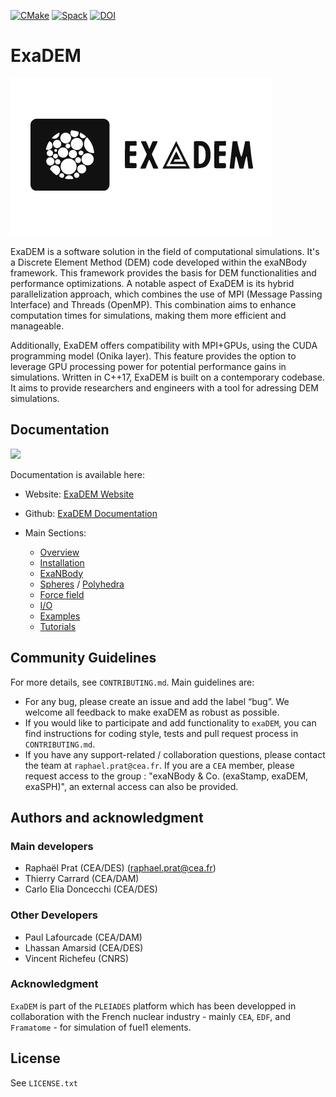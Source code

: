 [![CMake](https://github.com/Collab4exaNBody/exaDEM/actions/workflows/cmake.yml/badge.svg)](https://github.com/Collab4exaNBody/exaDEM/actions/workflows/cmake.yml)
[![Spack](https://github.com/Collab4exaNBody/exaDEM/actions/workflows/spack.yml/badge.svg)](https://github.com/Collab4exaNBody/exaDEM/actions/workflows/spack.yml)
[![DOI](https://joss.theoj.org/papers/10.21105/joss.07484/status.svg)](https://doi.org/10.21105/joss.07484)

# ExaDEM

![](doc/logo/exaDEMlogo2.png)

ExaDEM is a software solution in the field of computational simulations. It's a Discrete Element Method (DEM) code developed within the exaNBody framework. This framework provides the basis for DEM functionalities and performance optimizations. A notable aspect of ExaDEM is its hybrid parallelization approach, which combines the use of MPI (Message Passing Interface) and Threads (OpenMP). This combination aims to enhance computation times for simulations, making them more efficient and manageable.

Additionally, ExaDEM offers compatibility with MPI+GPUs, using the CUDA programming model (Onika layer). This feature provides the option to leverage GPU processing power for potential performance gains in simulations. Written in C++17, ExaDEM is built on a contemporary codebase. It aims to provide researchers and engineers with a tool for adressing DEM simulations.

## Documentation


<img src="https://github.com/user-attachments/assets/a1891669-f579-4dd3-a109-82f2fe3cd587" width="200">

Documentation is available here: 

- Website: [ExaDEM Website](https://collab4exanbody.github.io/doc_exaDEM/)
- Github: [ExaDEM Documentation](https://github.com/Collab4exaNBody/doc_exaDEM.git)

- Main Sections:
  - [Overview](https://collab4exanbody.github.io/doc_exaDEM/project_exaDEM/Introduction.html)
  - [Installation](https://collab4exanbody.github.io/doc_exaDEM/project_exaDEM/Installation.html)
  - [ExaNBody](https://collab4exanbody.github.io/doc_exaDEM/project_exaNBody/index.html)
  - [Spheres](https://collab4exanbody.github.io/doc_exaDEM/project_exaDEM/Spheres.html) / [Polyhedra](https://collab4exanbody.github.io/doc_exaDEM/project_exaDEM/Polyhedra.html)
  - [Force field](https://collab4exanbody.github.io/doc_exaDEM/project_exaDEM/ForceField.html)
  - [I/O](https://collab4exanbody.github.io/doc_exaDEM/project_exaDEM/Analysis.html)
  - [Examples](https://collab4exanbody.github.io/doc_exaDEM/project_exaDEM/Test_cases.html)
  - [Tutorials](https://collab4exanbody.github.io/doc_exaDEM/project_exaDEM/Tutorial.html)

## Community Guidelines

For more details, see `CONTRIBUTING.md`. Main guidelines are:

- For any bug, please create an issue and add the label “bug”. We welcome all feedback to make exaDEM as robust as possible.
- If you would like to participate and add functionality to `exaDEM`, you can find instructions for coding style, tests and pull request process in `CONTRIBUTING.md`.
- If you have any support-related / collaboration questions, please contact the team at `raphael.prat@cea.fr`. If you are a `CEA` member, please request access to the group : "exaNBody & Co. (exaStamp, exaDEM, exaSPH)", an external access can also be provided. 

## Authors and acknowledgment

### Main developers

- Raphaël Prat (CEA/DES) (raphael.prat@cea.fr)
- Thierry Carrard (CEA/DAM)
- Carlo Elia Doncecchi (CEA/DES)

### Other Developers

- Paul Lafourcade (CEA/DAM)
- Lhassan Amarsid (CEA/DES)
- Vincent Richefeu (CNRS)

### Acknowledgment

`ExaDEM` is part of the `PLEIADES` platform which has been developped in collaboration with the French nuclear industry - mainly `CEA`, `EDF`, and `Framatome` - for simulation of fuel1 elements.

## License

See `LICENSE.txt`
